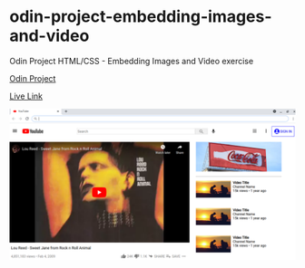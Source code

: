 # odin-project-embedding-images-and-video
Odin Project HTML/CSS - Embedding Images and Video exercise

[Odin Project](https://web.archive.org/web/20210127003603/https://www.theodinproject.com/courses/html-and-css/lessons/embedding-images-and-video)

[Live Link](https://jdegand.github.io/odin-project-embedding-images-and-video/)

![Screenshot](screenshot.png)
